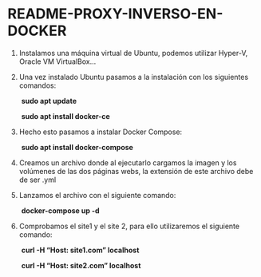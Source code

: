 # README-PROXY-INVERSO-EN-DOCKER
1. Instalamos una máquina virtual de Ubuntu, podemos utilizar Hyper-V, Oracle VM VirtualBox...

2. Una vez instalado Ubuntu pasamos a la instalación con los siguientes comandos:

   &nbsp;**sudo apt update**

   &nbsp;**sudo apt install docker-ce**

3. Hecho esto pasamos a instalar Docker Compose:

   &nbsp;**sudo apt install docker-compose**

4. Creamos un archivo donde al ejecutarlo cargamos la imagen y los volúmenes de las dos páginas webs, la extensión de este archivo debe de ser .yml

5. Lanzamos el archivo con el siguiente comando:

   &nbsp;**docker-compose up -d**

6. Comprobamos el site1 y el site 2, para ello utilizaremos el siguiente comando:

   &nbsp;**curl -H “Host: site1.com” localhost**

   &nbsp;**curl -H “Host: site2.com” localhost** 
